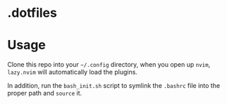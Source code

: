 # .dotfiles

# Usage

Clone this repo into your `~/.config` directory, when you open up `nvim`, `lazy.nvim` will automatically load the plugins. 

In addition, run the `bash_init.sh` script to symlink the `.bashrc` file into the proper path and `source` it.
